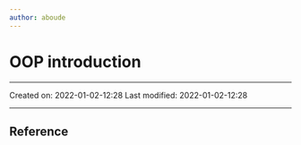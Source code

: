 ```yaml
---
author: aboude
---
```

# OOP introduction
___

Created on: 2022-01-02-12:28
Last modified: 2022-01-02-12:28

___

## Reference